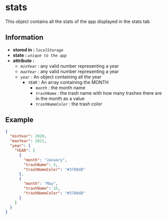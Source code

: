 # stats

This object contains all the stats of the app displayed in the stats tab

## Information

- **stored in :** _`localStorage`_
- **state :** _`unique to the app`_
- **attribute :**
  - _`minYear` :_ any valid number representing a year
  - _`maxYear` :_ any valid number representing a year
  - _`year` :_ An object containing all the year
    - _`YEAR` :_ An array containing the MONTH
      - _`month` :_ the month name
      - _`trashName` :_ the trash name with how many trashes there are in the month as a value
      - _`trashNameColor` :_ the trash color

## Example

```json
{
  "minYear": 2020,
  "maxYear": 2021,
  "year": {
    "YEAR": [
      {
        "month": "January",
        "trashName": 5,
        "trashNameColor": "#3788d8"
      },
      {
        "month": "May",
        "trashName": 15,
        "trashNameColor": "#3788d8"
      }
    ]
  }
}
```
